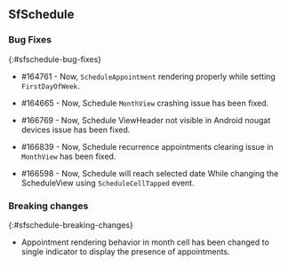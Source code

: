 ## SfSchedule

### Bug Fixes
{:#sfschedule-bug-fixes}

* \#164761  - Now, `ScheduleAppointment` rendering properly while setting `FirstDayOfWeek`.

* \#164665  - Now, Schedule `MonthView` crashing issue has been fixed.

* \#166769  - Now, Schedule ViewHeader not visible in Android nougat devices issue has been fixed.

* \#166839  - Now, Schedule recurrence appointments clearing issue in `MonthView` has been fixed.

* \#166598  - Now, Schedule will reach selected date While changing the ScheduleView using `ScheduleCellTapped` event.

### Breaking changes
{:#sfschedule-breaking-changes}

* Appointment rendering behavior in month cell has been changed to single indicator to display the presence of appointments.
